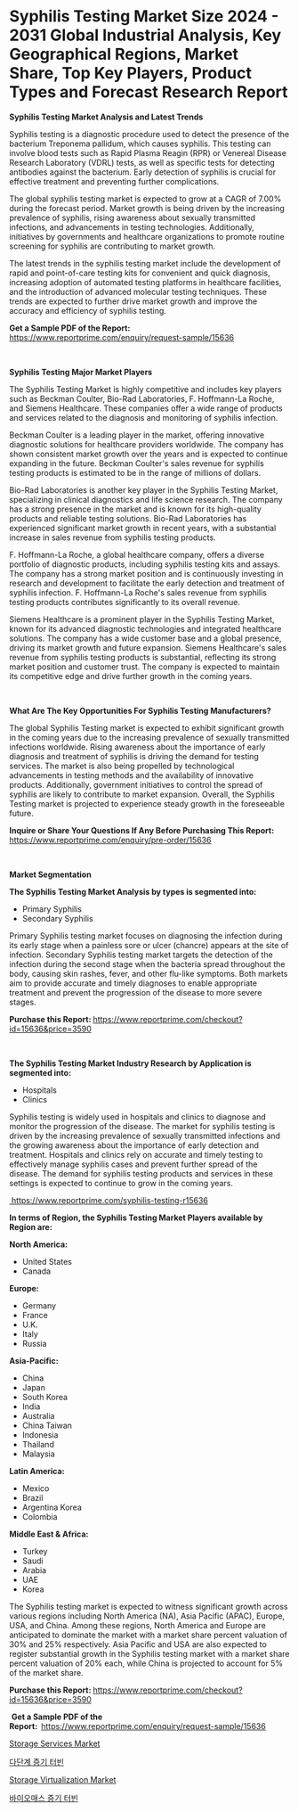 <p><h1>Syphilis Testing Market Size 2024 - 2031 Global Industrial Analysis, Key Geographical Regions, Market Share, Top Key Players, Product Types and Forecast Research Report</h1></p><p><strong>Syphilis Testing Market Analysis and Latest Trends</strong></p>
<p><p>Syphilis testing is a diagnostic procedure used to detect the presence of the bacterium Treponema pallidum, which causes syphilis. This testing can involve blood tests such as Rapid Plasma Reagin (RPR) or Venereal Disease Research Laboratory (VDRL) tests, as well as specific tests for detecting antibodies against the bacterium. Early detection of syphilis is crucial for effective treatment and preventing further complications.</p><p>The global syphilis testing market is expected to grow at a CAGR of 7.00% during the forecast period. Market growth is being driven by the increasing prevalence of syphilis, rising awareness about sexually transmitted infections, and advancements in testing technologies. Additionally, initiatives by governments and healthcare organizations to promote routine screening for syphilis are contributing to market growth.</p><p>The latest trends in the syphilis testing market include the development of rapid and point-of-care testing kits for convenient and quick diagnosis, increasing adoption of automated testing platforms in healthcare facilities, and the introduction of advanced molecular testing techniques. These trends are expected to further drive market growth and improve the accuracy and efficiency of syphilis testing.</p></p>
<p><strong>Get a Sample PDF of the Report:&nbsp;</strong> <a href="https://www.reportprime.com/enquiry/request-sample/15636">https://www.reportprime.com/enquiry/request-sample/15636</a></p>
<p>&nbsp;</p>
<p><strong>Syphilis Testing Major Market Players</strong></p>
<p><p>The Syphilis Testing Market is highly competitive and includes key players such as Beckman Coulter, Bio-Rad Laboratories, F. Hoffmann-La Roche, and Siemens Healthcare. These companies offer a wide range of products and services related to the diagnosis and monitoring of syphilis infection.</p><p>Beckman Coulter is a leading player in the market, offering innovative diagnostic solutions for healthcare providers worldwide. The company has shown consistent market growth over the years and is expected to continue expanding in the future. Beckman Coulter's sales revenue for syphilis testing products is estimated to be in the range of millions of dollars.</p><p>Bio-Rad Laboratories is another key player in the Syphilis Testing Market, specializing in clinical diagnostics and life science research. The company has a strong presence in the market and is known for its high-quality products and reliable testing solutions. Bio-Rad Laboratories has experienced significant market growth in recent years, with a substantial increase in sales revenue from syphilis testing products.</p><p>F. Hoffmann-La Roche, a global healthcare company, offers a diverse portfolio of diagnostic products, including syphilis testing kits and assays. The company has a strong market position and is continuously investing in research and development to facilitate the early detection and treatment of syphilis infection. F. Hoffmann-La Roche's sales revenue from syphilis testing products contributes significantly to its overall revenue.</p><p>Siemens Healthcare is a prominent player in the Syphilis Testing Market, known for its advanced diagnostic technologies and integrated healthcare solutions. The company has a wide customer base and a global presence, driving its market growth and future expansion. Siemens Healthcare's sales revenue from syphilis testing products is substantial, reflecting its strong market position and customer trust. The company is expected to maintain its competitive edge and drive further growth in the coming years.</p></p>
<p>&nbsp;</p>
<p><strong>What Are The Key Opportunities For Syphilis Testing Manufacturers?</strong></p>
<p><p>The global Syphilis Testing market is expected to exhibit significant growth in the coming years due to the increasing prevalence of sexually transmitted infections worldwide. Rising awareness about the importance of early diagnosis and treatment of syphilis is driving the demand for testing services. The market is also being propelled by technological advancements in testing methods and the availability of innovative products. Additionally, government initiatives to control the spread of syphilis are likely to contribute to market expansion. Overall, the Syphilis Testing market is projected to experience steady growth in the foreseeable future.</p></p>
<p><strong>Inquire or Share Your Questions If Any Before Purchasing This Report:</strong> <a href="https://www.reportprime.com/enquiry/pre-order/15636">https://www.reportprime.com/enquiry/pre-order/15636</a></p>
<p>&nbsp;</p>
<p><strong>Market Segmentation</strong></p>
<p><strong>The Syphilis Testing Market Analysis by types is segmented into:</strong></p>
<p><ul><li>Primary Syphilis</li><li>Secondary Syphilis</li></ul></p>
<p><p>Primary Syphilis testing market focuses on diagnosing the infection during its early stage when a painless sore or ulcer (chancre) appears at the site of infection. Secondary Syphilis testing market targets the detection of the infection during the second stage when the bacteria spread throughout the body, causing skin rashes, fever, and other flu-like symptoms. Both markets aim to provide accurate and timely diagnoses to enable appropriate treatment and prevent the progression of the disease to more severe stages.</p></p>
<p><strong>Purchase this Report:&nbsp;</strong><a href="https://www.reportprime.com/checkout?id=15636&price=3590">https://www.reportprime.com/checkout?id=15636&price=3590</a></p>
<p>&nbsp;</p>
<p><strong>The Syphilis Testing Market Industry Research by Application is segmented into:</strong></p>
<p><ul><li>Hospitals</li><li>Clinics</li></ul></p>
<p><p>Syphilis testing is widely used in hospitals and clinics to diagnose and monitor the progression of the disease. The market for syphilis testing is driven by the increasing prevalence of sexually transmitted infections and the growing awareness about the importance of early detection and treatment. Hospitals and clinics rely on accurate and timely testing to effectively manage syphilis cases and prevent further spread of the disease. The demand for syphilis testing products and services in these settings is expected to continue to grow in the coming years.</p></p>
<p><a href="https://www.reportprime.com/syphilis-testing-r15636">&nbsp;https://www.reportprime.com/syphilis-testing-r15636</a></p>
<p><strong>In terms of Region, the Syphilis Testing Market Players available by Region are:</strong></p>
<p>
    <p> <strong> North America: </strong>
        <ul>
            <li>United States</li>
            <li>Canada</li>
        </ul>
        </p> 
    <p> <strong> Europe: </strong>
        <ul>
            <li>Germany</li>
            <li>France</li>
            <li>U.K.</li>
            <li>Italy</li>
            <li>Russia</li>
        </ul>
        </p> 
    <p> <strong> Asia-Pacific: </strong>
        <ul>
            <li>China</li>
            <li>Japan</li>
            <li>South Korea</li>
            <li>India</li>
            <li>Australia</li>
            <li>China Taiwan</li>
            <li>Indonesia</li>
            <li>Thailand</li>
            <li>Malaysia</li>
        </ul>
        </p> 
    <p> <strong> Latin America: </strong>
        <ul>
            <li>Mexico</li>
            <li>Brazil</li>
            <li>Argentina Korea</li>
            <li>Colombia</li>
        </ul>
        </p> 
    <p> <strong> Middle East & Africa: </strong>
        <ul>
            <li>Turkey</li>
            <li>Saudi</li>
            <li>Arabia</li>
            <li>UAE</li>
            <li>Korea</li>
        </ul>
    </p>
    </p>
<p><p>The Syphilis testing market is expected to witness significant growth across various regions including North America (NA), Asia Pacific (APAC), Europe, USA, and China. Among these regions, North America and Europe are anticipated to dominate the market with a market share percent valuation of 30% and 25% respectively. Asia Pacific and USA are also expected to register substantial growth in the Syphilis testing market with a market share percent valuation of 20% each, while China is projected to account for 5% of the market share.</p></p>
<p><strong>Purchase this Report: </strong><a href="https://www.reportprime.com/checkout?id=15636&price=3590">https://www.reportprime.com/checkout?id=15636&price=3590</a></p>
<p>&nbsp;<strong>Get a Sample PDF of the Report:&nbsp;&nbsp;</strong><a href="https://www.reportprime.com/enquiry/request-sample/15636">https://www.reportprime.com/enquiry/request-sample/15636</a></p>
<p><strong></strong></p>
<p><p><a href="https://github.com/nicoletavirag/Market-Research-Report-List-2/blob/main/storage-services-market.md">Storage Services Market</a></p><p><a href="https://github.com/Madalyell456456/Market-Research-Report-List-1/blob/main/308205823625.md">다단계 증기 터빈</a></p><p><a href="https://github.com/redneck06/Market-Research-Report-List-2/blob/main/storage-virtualization-market.md">Storage Virtualization Market</a></p><p><a href="https://github.com/LanceOlsotn8978/Market-Research-Report-List-1/blob/main/794210023626.md">바이오매스 증기 터빈</a></p></p>